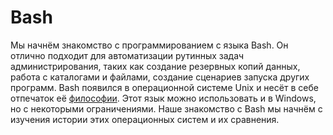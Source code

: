 # Bash

Мы начнём знакомство с программированием с языка Bash. Он отлично подходит для автоматизации рутинных задач администрирования, таких как создание резервных копий данных, работа с каталогами и файлами, создание сценариев запуска других программ. Bash появился в операционной системе Unix и несёт в себе отпечаток её [философии](https://ru.wikipedia.org/wiki/%D0%A4%D0%B8%D0%BB%D0%BE%D1%81%D0%BE%D1%84%D0%B8%D1%8F_Unix). Этот язык можно использовать и в Windows, но с некоторыми ограничениями. Наше знакомство с Bash мы начнём с изучения истории этих операционных систем и их сравнения.